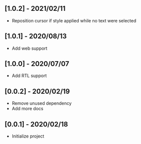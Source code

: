 ## [1.0.2] - 2021/02/11

* Reposition cursor if style applied while no text were selected

## [1.0.1] - 2020/08/13

* Add web support

## [1.0.0] - 2020/07/07

* Add RTL support

## [0.0.2] - 2020/02/19

* Remove unused dependency
* Add more docs

## [0.0.1] - 2020/02/18

* Initialize project
